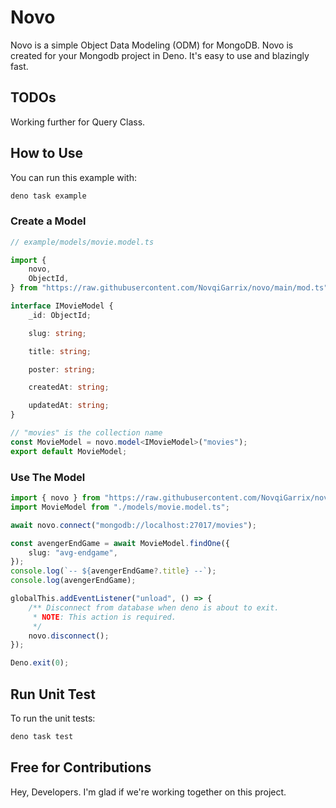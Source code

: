 # Novo

Novo is a simple Object Data Modeling (ODM) for MongoDB. Novo is created for
your Mongodb project in Deno. It's easy to use and blazingly fast.

## TODOs

Working further for Query Class.

## How to Use

You can run this example with:

```bash
deno task example
```

### Create a Model

```ts
// example/models/movie.model.ts

import {
    novo,
    ObjectId,
} from "https://raw.githubusercontent.com/NovqiGarrix/novo/main/mod.ts";

interface IMovieModel {
    _id: ObjectId;

    slug: string;

    title: string;

    poster: string;

    createdAt: string;

    updatedAt: string;
}

// "movies" is the collection name
const MovieModel = novo.model<IMovieModel>("movies");
export default MovieModel;
```

### Use The Model

```ts
import { novo } from "https://raw.githubusercontent.com/NovqiGarrix/novo/main/mod.ts";
import MovieModel from "./models/movie.model.ts";

await novo.connect("mongodb://localhost:27017/movies");

const avengerEndGame = await MovieModel.findOne({
    slug: "avg-endgame",
});
console.log(`-- ${avengerEndGame?.title} --`);
console.log(avengerEndGame);

globalThis.addEventListener("unload", () => {
    /** Disconnect from database when deno is about to exit.
     * NOTE: This action is required.
     */
    novo.disconnect();
});

Deno.exit(0);
```

## Run Unit Test

To run the unit tests:

```bash
deno task test
```

## Free for Contributions

Hey, Developers. I'm glad if we're working together on this project.
